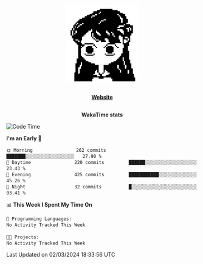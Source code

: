 ##

<p align="center">
  <img src="./person.gif" />
</p>

##

<div align="center">
  <p>
    <strong>
    <a href='https://domm.me'>Website</a>
    </strong>
  </p>
</div>

##

<div align="center">
  <p>
    <strong>
    WakaTime stats
    </strong>
  </p>
</div>

<!--START_SECTION:waka-->
![Code Time](http://img.shields.io/badge/Code%20Time-119%20hrs%2045%20mins-blue)

**I'm an Early 🐤** 

```text
🌞 Morning                262 commits         ███████░░░░░░░░░░░░░░░░░░   27.90 % 
🌆 Daytime                220 commits         ██████░░░░░░░░░░░░░░░░░░░   23.43 % 
🌃 Evening                425 commits         ███████████░░░░░░░░░░░░░░   45.26 % 
🌙 Night                  32 commits          █░░░░░░░░░░░░░░░░░░░░░░░░   03.41 % 
```


📊 **This Week I Spent My Time On** 

```text
💬 Programming Languages: 
No Activity Tracked This Week

🐱‍💻 Projects: 
No Activity Tracked This Week
```


 Last Updated on 02/03/2024 18:33:56 UTC
<!--END_SECTION:waka-->

